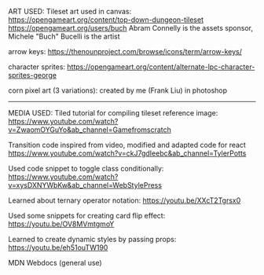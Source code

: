 ART USED:
Tileset art used in canvas:
https://opengameart.org/content/top-down-dungeon-tileset
https://opengameart.org/users/buch
Abram Connelly is the assets sponsor, Michele "Buch" Bucelli is the artist

arrow keys:
https://thenounproject.com/browse/icons/term/arrow-keys/

character sprites:
https://opengameart.org/content/alternate-lpc-character-sprites-george

corn pixel art (3 variations):
created by me (Frank Liu) in photoshop

---

MEDIA USED:
Tiled tutorial for compiling tileset reference image:
https://www.youtube.com/watch?v=ZwaomOYGuYo&ab_channel=Gamefromscratch

Transition code inspired from video, modified and adapted code for react
https://www.youtube.com/watch?v=ckJ7gdIeebc&ab_channel=TylerPotts

Used code snippet to toggle class conditionally:
https://www.youtube.com/watch?v=xysDXNYWbKw&ab_channel=WebStylePress

Learned about ternary operator notation:
https://youtu.be/XXcT2Tgrsx0

Used some snippets for creating card flip effect:
https://youtu.be/OV8MVmtgmoY

Learned to create dynamic styles by passing props:
https://youtu.be/eh51ouTW190

MDN Webdocs (general use)
